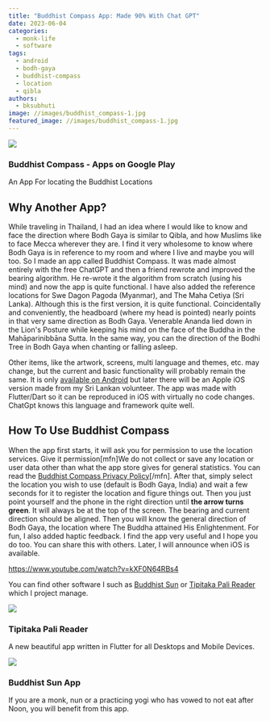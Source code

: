```yaml
---
title: "Buddhist Compass App: Made 90% With Chat GPT"
date: 2023-06-04
categories: 
  - monk-life
  - software
tags: 
  - android
  - bodh-gaya
  - buddhist-compass
  - location
  - qibla
authors: 
  - bksubhuti
image: //images/buddhist_compass-1.jpg
featured_image: //images/buddhist_compass-1.jpg
---
```


![](https://play-lh.googleusercontent.com/RLdLjTdLL7lUZijOYgJzXU0iw_8GGkUJx7khyOLQE1hsliPdG5tDVQv4VKKK6uc0-bR0)

### Buddhist Compass - Apps on Google Play

An App For locating the Buddhist Locations

## Why Another App?

While traveling in Thailand, I had an idea where I would like to know and face the direction where Bodh Gaya is similar to Qibla, and how Muslims like to face Mecca wherever they are. I find it very wholesome to know where Bodh Gaya is in reference to my room and where I live and maybe you will too. So I made an app called Buddhist Compass. It was made almost entirely with the free ChatGPT and then a friend rewrote and improved the bearing algorithm. He re-wrote it the algorithm from scratch (using his mind) and now the app is quite functional. I have also added the reference locations for Swe Dagon Pagoda (Myanmar), and The Maha Cetiya (Sri Lanka). Although this is the first version, it is quite functional. Coincidentally and conveniently, the headboard (where my head is pointed) nearly points in that very same direction as Bodh Gaya. Venerable Ananda lied down in the Lion's Posture while keeping his mind on the face of the Buddha in the Mahāparinibbāna Sutta. In the same way, you can the direction of the Bodhi Tree in Bodh Gaya when chanting or falling asleep.

Other items, like the artwork, screens, multi language and themes, etc. may change, but the current and basic functionality will probably remain the same. It is only [available on Android](https://play.google.com/store/apps/details?id=com.paauk.buddhistcompass) but later there will be an Apple iOS version made from my Sri Lankan volunteer. The app was made with Flutter/Dart so it can be reproduced in iOS with virtually no code changes. ChatGpt knows this language and framework quite well.

## How To Use Buddhist Compass

When the app first starts, it will ask you for permission to use the location services. Give it permission\[mfn\]We do not collect or save any location or user data other than what the app store gives for general statistics. You can read the [Buddhist Compass Privacy Policy](https://americanmonk.org/privacy-policy-for-buddhist-compass-app/)\[/mfn\]. After that, simply select the location you wish to use (default is Bodh Gaya, India) and wait a few seconds for it to register the location and figure things out. Then you just point yourself and the phone in the right direction until **the arrow turns green**. It will always be at the top of the screen. The bearing and current direction should be aligned. Then you will know the general direction of Bodh Gaya, the location where The Buddha attained His Enlightenment. For fun, I also added haptic feedback. I find the app very useful and I hope you do too. You can share this with others. Later, I will announce when iOS is available.

https://www.youtube.com/watch?v=kXF0N64RBs4

You can find other software I such as [Buddhist Sun](https://americanmonk.org/buddhist-sun-app/) or [Tipitaka Pali Reader](https://americanmonk.org/tipitaka-pali-reader/) which I project manage.

![](/images/TPR-billboard.png)

### Tipitaka Pali Reader

A new beautiful app written in Flutter for all Desktops and Mobile Devices.

![](/images/buddhist_sun.png)

### Buddhist Sun App

If you are a monk, nun or a practicing yogi who has vowed to not eat after Noon, you will benefit from this app.